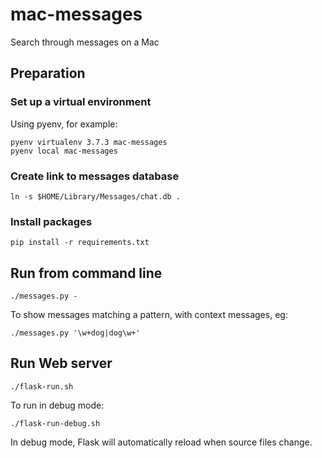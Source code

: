 # mac-messages
Search through messages on a Mac

## Preparation

### Set up a virtual environment

Using pyenv, for example:

    pyenv virtualenv 3.7.3 mac-messages
    pyenv local mac-messages

### Create link to messages database

    ln -s $HOME/Library/Messages/chat.db .

### Install packages

    pip install -r requirements.txt

## Run from command line

    ./messages.py -

To show messages matching a pattern, with context messages, eg:

    ./messages.py '\w+dog|dog\w+'

## Run Web server

    ./flask-run.sh

To run in debug mode:

    ./flask-run-debug.sh

In debug mode, Flask will automatically reload when source files change.
